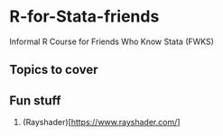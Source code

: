 # R-for-Stata-friends
 Informal R Course for Friends Who Know Stata (FWKS)
 
 
## Topics to cover

## Fun stuff

1. (Rayshader)[https://www.rayshader.com/]
